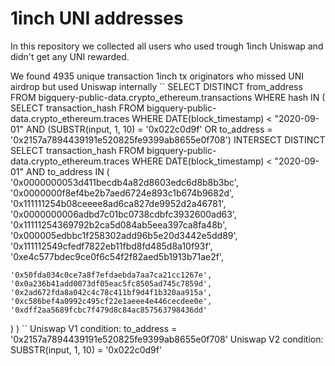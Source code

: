 # 1inch UNI addresses
In this repository we collected all users who used trough 1inch Uniswap and didn't get any UNI rewarded.

We found 4935 unique transaction 1inch tx originators who missed UNI airdrop but used Uniswap internally
``
SELECT 
  DISTINCT from_address
FROM bigquery-public-data.crypto_ethereum.transactions
WHERE hash IN (
  SELECT transaction_hash FROM bigquery-public-data.crypto_ethereum.traces
  WHERE DATE(block_timestamp) < "2020-09-01" AND (SUBSTR(input, 1, 10) = '0x022c0d9f' OR to_address = '0x2157a7894439191e520825fe9399ab8655e0f708')
  INTERSECT DISTINCT
  SELECT transaction_hash FROM bigquery-public-data.crypto_ethereum.traces
  WHERE DATE(block_timestamp) < "2020-09-01" AND to_address IN (
    '0x0000000053d411becdb4a82d8603edc6d8b8b3bc',
    '0x0000000f8ef4be2b7aed6724e893c1b674b9682d',
    '0x111111254b08ceeee8ad6ca827de9952d2a46781',
    '0x0000000006adbd7c01bc0738cdbfc3932600ad63',
    '0x11111254369792b2ca5d084ab5eea397ca8fa48b',
    '0x000005edbbc1f258302add96b5e20d3442e5dd89',
    '0x111112549cfedf7822eb11fbd8fd485d8a10f93f',
    '0xe4c577bdec9ce0f6c54f2f82aed5b1913b71ae2f',

    '0x50fda034c0ce7a8f7efdaebda7aa7ca21cc1267e',
    '0x0a236b41add0073df05eac5fc8505ad745c7859d',
    '0x2ad672fda8a042c4c78c411bf9d4f1b320aa915a',
    '0xc586bef4a0992c495cf22e1aeee4e446cecdee0e',
    '0xdff2aa5689fcbc7f479d8c84ac857563798436dd'
  )
)
`` 
Uniswap V1 condition: to_address = '0x2157a7894439191e520825fe9399ab8655e0f708'
Uniswap V2 condition: SUBSTR(input, 1, 10) = '0x022c0d9f'
